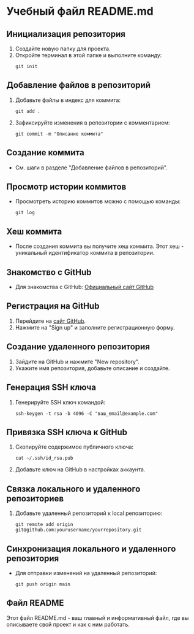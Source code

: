 # Учебный файл README.md

## Инициализация репозитория
1. Создайте новую папку для проекта.
2. Откройте терминал в этой папке и выполните команду:
   ```
   git init
   ```

## Добавление файлов в репозиторий
1. Добавьте файлы в индекс для коммита:
   ```
   git add .
   ```
2. Зафиксируйте изменения в репозитории с комментарием:
   ```
   git commit -m "Описание коммита"
   ```

## Создание коммита

- См. шаги в разделе "Добавление файлов в репозиторий".

## Просмотр истории коммитов
- Просмотреть историю коммитов можно с помощью команды:
  ```
  git log
  ```
## Хеш коммита
- После создания коммита вы получите хеш коммита. Этот хеш - уникальный идентификатор коммита в репозитории.

## Знакомство с GitHub
- Для знакомства с GitHub: [Официальный сайт GitHub](https://github.com/)

## Регистрация на GitHub
1. Перейдите на [сайт GitHub](https://github.com).
2. Нажмите на "Sign up" и заполните регистрационную форму.

## Создание удаленного репозитория
1. Зайдите на GitHub и нажмите "New repository".
2. Укажите имя репозитория, добавьте описание и создайте.

## Генерация SSH ключа
1. Генерируйте SSH ключ командой:
   ```
   ssh-keygen -t rsa -b 4096 -C "ваш_email@example.com"
   ```

## Привязка SSH ключа к GitHub
1. Скопируйте содержимое публичного ключа:
   ```
   cat ~/.ssh/id_rsa.pub
   ```
2. Добавьте ключ на GitHub в настройках аккаунта.

## Связка локального и удаленного репозиториев
1. Добавьте удаленный репозиторий к local репозиторию:
   ```
   git remote add origin git@github.com:yourusername/yourrepository.git
   ```

## Синхронизация локального и удаленного репозитория
- Для отправки изменений на удаленный репозиторий:
  ```
  git push origin main
  ```

## Файл README
Этот файл README.md - ваш главный и информативный файл, где вы описываете свой проект и как с ним работать.
